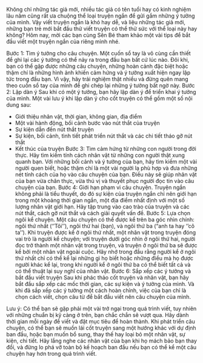 Không chỉ những tác giả mới, nhiều tác giả có tên tuổi hay có kinh nghiệm lâu năm cũng rất ưa chuộng thể loại truyện ngắn để gửi gắm những ý tưởng của mình. Vậy viết truyện ngắn là khó hay dễ, và liệu những tác giả mới, những bạn trẻ mới bắt đầu thử viết truyện có thể thử sức với thể loại này hay không?
Hôm nay, mời các bạn cùng Sên Bé tham khảo một vài tips để bắt đầu viết một truyện ngắn của riêng mình nhé.
 
Bước 1: Tìm ý tưởng cho câu chuyện.
Một cuốn sổ tay là vô cùng cần thiết để ghi lại các ý tưởng có thể nảy ra trong đầu bạn bất cứ lúc nào. Đôi khi, bạn có thể gặp được những câu chuyện, những hoàn cảnh đặc biệt hoặc thậm chí là những hình ảnh khiến cảm hứng và ý tưởng xuất hiện ngay lập tức trong đầu bạn.
Vì vậy, hãy trải nghiệm thật nhiều và đừng quên mang theo cuốn sổ tay của mình để ghi chép lại những ý tưởng bất ngờ này.
Bước 2: Lập dàn ý
Sau khi có một ý tưởng, bạn hãy lập dàn ý để triển khai ý tưởng của mình. Một vài lưu ý khi lập dàn ý cho cốt truyện có thể gồm một số nội dung sau:
- Giới thiệu nhân vật, thời gian, không gian, địa điểm
- Một vài hành động, bối cảnh bước vào nút thắt của truyện
- Sự kiện dẫn đến nút thắt truyện
- Sự kiện, bối cảnh, tình tiết phát triển nút thắt và các chi tiết tháo gỡ nút thắt
- Kết thúc của truyện
Bước 3: Tìm cảm hứng từ những con người trong đời thực. 
Hãy tìm kiếm tính cách nhân vật từ những con người thật xung quanh bạn. Với những bối cảnh và ý tưởng của bạn, hãy tìm kiếm một vài người quen biết, hoặc thậm chí là một vài người lạ phù hợp và đưa những nét tính cách của họ vào câu chuyện của bạn.
Điều này sẽ giúp nhân vật của bạn vừa chân thực, vừa thú vị và thuyết phục người đọc tin vào câu chuyện của bạn.
Bước 4: Giới hạn phạm vi câu chuyện. 
Truyện ngắn không phải là tiểu thuyết, do đó sự kiện của truyện ngắn chỉ nên giới hạn trong một khoảng thời gian ngắn, một địa điểm nhất định với một số lượng nhân vật giới hạn. Hãy tập trung vào cao trào của truyện và các nút thắt, cách gỡ nút thắt và cách giải quyết vấn đề.
Bước 5: Lựa chọn ngôi kể chuyện. 
Một câu chuyện có thể được kể trên ba góc nhìn chính: ngôi thứ nhất (‘’Tôi’’), ngôi thứ hai (bạn), và ngôi thứ ba (“anh ta hay ‘’cô ta’’). Khi truyện được kể ở ngôi thứ nhất, một nhân vật trong truyện đóng vai trò là người kể chuyện; với truyện dưới góc nhìn ở ngôi thứ hai, người đọc trở thành một nhân vật trong truyện, và truyện ở ngôi thứ ba sẽ được kể bởi một nhân vật ngoài cuộc.
Hãy nhớ trong đầu rằng người kể ở ngôi thứ nhất chỉ có thể kể lại những gì họ biết hoặc những điều mà họ được người khác kể lại, trong khi người kể ở ngôi thứ ba có thể biết tất cả và có thể thuật lại suy nghĩ của nhân vật.
Bước 6: Sắp xếp các ý tưởng và bắt đầu viết truyện
Sau khi phác thảo cốt truyện và nhân vật, bạn hãy bắt đầu sắp xếp các mốc thời gian, các sự kiện và ý tưởng của mình.
Và khi đã sắp xếp các ý tưởng một cách hoàn chỉnh, việc của bạn chỉ là chọn cách viết, chọn câu từ để bắt đầu viết nên câu chuyện của mình.
 
Lưu ý:
Có thể bạn sẽ gặp phải một vài trở ngại trong quá trình viết, tuy nhiên với những chuẩn bị kỹ càng ở trên, bạn chắc chắn sẽ vượt qua. Hãy dành thời gian mỗi ngày để viết và đặt mục tiêu để hoàn thành.
Khi phát triển câu chuyện, có thể bạn sẽ muốn lái cốt truyện sang một hướng khác với dự định ban đầu, hoặc bạn muốn bổ sung, thay thế hay loại bỏ một nhân vật, sự kiện, chi tiết. Hãy lắng nghe các nhân vật của bạn khi họ mách bảo bạn thay đổi, và đừng lo phá vỡ toàn bộ kế hoạch ban đầu nếu bạn có thể kể một câu chuyện hay hơn trong quá trình viết.
